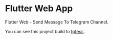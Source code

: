 # Flutter Web App

Flutter Web - Send Message To Telegram Channel.

You can see this project build to [tgfess](https://tgfess.surge.sh).
